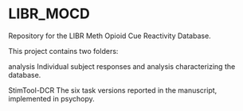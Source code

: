# LIBR_MOCD
Repository for the LIBR Meth Opioid Cue Reactivity Database.

This project contains two folders:

analysis
    Individual subject responses and analysis characterizing the database.

StimTool-DCR
    The six task versions reported in the manuscript, implemented in psychopy.
